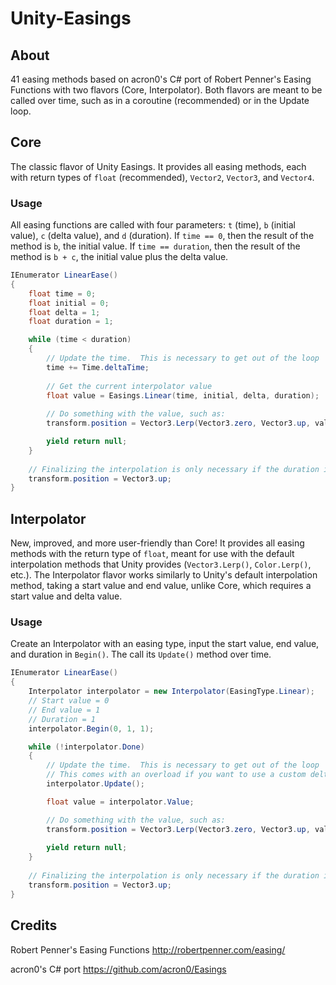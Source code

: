 # Unity-Easings
## About
41 easing methods based on acron0's C# port of Robert Penner's Easing Functions with two flavors (Core, Interpolator).  Both flavors are meant to be called over time, such as in a coroutine (recommended) or in the Update loop.

## Core
The classic flavor of Unity Easings.  It provides all easing methods, each with return types of `float` (recommended), `Vector2`, `Vector3`, and `Vector4`.

### Usage
All easing functions are called with four parameters: `t` (time), `b` (initial value), `c` (delta value), and `d` (duration).
If `time == 0`, then the result of the method is `b`, the initial value.  If `time == duration`, then the result of the method is `b + c`, the initial value plus the delta value.

```csharp
IEnumerator LinearEase()
{
    float time = 0;
    float initial = 0;
    float delta = 1;
    float duration = 1;

    while (time < duration)
    {
        // Update the time.  This is necessary to get out of the loop
        time += Time.deltaTime;
        
        // Get the current interpolator value
        float value = Easings.Linear(time, initial, delta, duration);
        
        // Do something with the value, such as:
        transform.position = Vector3.Lerp(Vector3.zero, Vector3.up, value);

        yield return null;
    }
    
    // Finalizing the interpolation is only necessary if the duration is 0
    transform.position = Vector3.up;
}
```

## Interpolator
New, improved, and more user-friendly than Core!  It provides all easing methods with the return type of `float`, meant for use with the default interpolation methods that Unity provides (`Vector3.Lerp()`, `Color.Lerp()`, etc.).  The Interpolator flavor works similarly to Unity's default interpolation method, taking a start value and end value, unlike Core, which requires a start value and delta value.

### Usage
Create an Interpolator with an easing type, input the start value, end value, and duration in `Begin()`.  The call its `Update()` method over time.

```csharp
IEnumerator LinearEase()
{
    Interpolator interpolator = new Interpolator(EasingType.Linear);
    // Start value = 0
    // End value = 1
    // Duration = 1
    interpolator.Begin(0, 1, 1);

    while (!interpolator.Done)
    {
        // Update the time.  This is necessary to get out of the loop
        // This comes with an overload if you want to use a custom deltaTime
        interpolator.Update();

        float value = interpolator.Value;

        // Do something with the value, such as:
        transform.position = Vector3.Lerp(Vector3.zero, Vector3.up, value);
        
        yield return null;
    }
    
    // Finalizing the interpolation is only necessary if the duration is 0
    transform.position = Vector3.up;
}
```

## Credits
Robert Penner's Easing Functions
http://robertpenner.com/easing/

acron0's C# port
https://github.com/acron0/Easings

